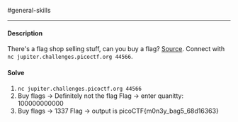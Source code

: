 #general-skills
<hr>

#### Description

There's a flag shop selling stuff, can you buy a flag? [Source](https://jupiter.challenges.picoctf.org/static/dd28f0987f28c894f35d5d48564c3402/store.c). Connect with `nc jupiter.challenges.picoctf.org 44566`.

#### Solve
1. `nc jupiter.challenges.picoctf.org 44566`
2. Buy flags -> Definitely not the flag Flag -> enter quanitty: 100000000000 
3. Buy flags -> 1337 Flag -> output is picoCTF{m0n3y_bag5_68d16363}